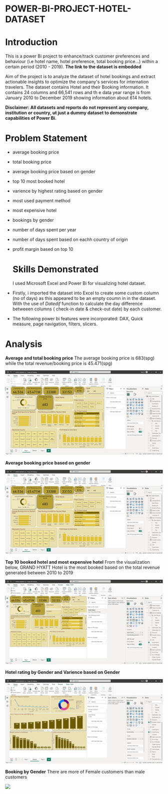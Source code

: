 # POWER-BI-PROJECT-HOTEL-DATASET

# Introduction
This is a power Bi project to enhance/track customer preferences and behaviour (i.e hotel name, hotel preference, total booking price...) within a certain period (2010 - 2019). **The link to the dataset is embedded**

Aim of the project is to analyze the dataset of hotel bookings and extract actionable insights to optimize the company's services for internation travelers. The dataset contains Hotel and their Booking information. It contains 24 columns and 66,541 rows and th e data year range is from January 2010 to December 2019 showing information about 614 hotels.

**Disclaimer: All datasets and reports do not represent any company, institution or country, ut just a dummy dataset to demonstrate capabilities of Power Bi.**

# Problem Statement
- average booking price
- total booking price
- average booking price based on gender
- top 10 most booked hotel
- varience by highest rating based on gender
- most used payment method
- most expensive hotel
- bookings by gender
- number of days spent per year
- number of days spent based on eachh country of origin
- profit margin based on top 10

  # Skills Demonstrated
  I used Microsoft Excel and Power Bi for visualizing hotel dataset.
- Firstly, i imported the dataset into Excel to create some custom column (no of days) as this appeared to be an empty coumn in in the dataset.
  With the use of *Datedif* function to calculate the day difference betweeen columns ( check-in date & check-out date) by each customer.
-  The following power bi features were incorporated: DAX, Quick measure, page navigation, filters, slicers.

# Analysis
**Average and total booking price**
The average booking price is 683(spg) while the total revenue/booking price is 45.471(spg)

![](AVG_TOTAL_BOOKING_PRICE.png)

**Average booking price based on gender**

![](AVG_TOTAL_BOOKING_PRICE.png)

**Top 10 booked hotel and most expensive hotel**
From the visualization below, GRAND HYATT Hotel is the most booked based on the total revenue generated between 2010 to 2019

![](TOP_10_BOOKED_HOTEL.png)

**Hotel rating by Gender and Varience based on Gender**

![](RATING_GENDER.png)

**Booking by Gender**
There are more of Female customers than male customers

![](BOOKING_GENDER2)



